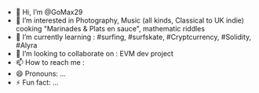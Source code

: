 - 👋 Hi, I’m @GoMax29
- 👀 I’m interested in Photography, Music (all kinds, Classical to UK indie) cooking "Marinades & Plats en sauce", mathematic riddles
- 🌱 I’m currently learning : #surfing, #surfskate, #Cryptcurrency, #Solidity, #Alyra
- 💞️ I’m looking to collaborate on : EVM dev project
- 📫 How to reach me :
- 😄 Pronouns: ...
- ⚡ Fun fact: ...

<!---
GoMax29/GoMax29 is a ✨ special ✨ repository because its `README.md` (this file) appears on your GitHub profile.
You can click the Preview link to take a look at your changes.
--->
